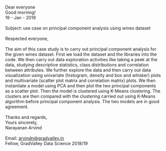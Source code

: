 Dear everyone <br>
Good morning! <br>
19 - Jan - 2019 <br>
<br>
Subject: use case on principal component analysis using wines dataset
<br>
<br>
Respected everyone, <br>
<br>
The aim of this case study is to carry out principal component analysis for the given wines dataset. First we load the dataset and the 
libraries into the code. We then carry out data exploration activities like taking a peek at the data, studying descriptive statistics, 
class distributions and correlation between attributes. We further explore the data and then carry out data visualization using univariate
(histogram, density and box and whisker) plots and multivariate (scatter plot matrix and correlation matrix) plots. We then instantiate 
a model using PCA and then plot the two principal components as a scatter plot. Then the model is clustered using K-Means clustering. 
The clusters are then compared with the clustering carried out using K-Means algorithm before principal component analysis. The two 
models are in good agreement.
<br>
<br>
Thanks and regards, <br>
Yours sincerely, <br>
Narayanan Arvind <br>
<br>
Email: arvindn@gradvalley.in <br>
Fellow, GradValley Data Science 2018/19
